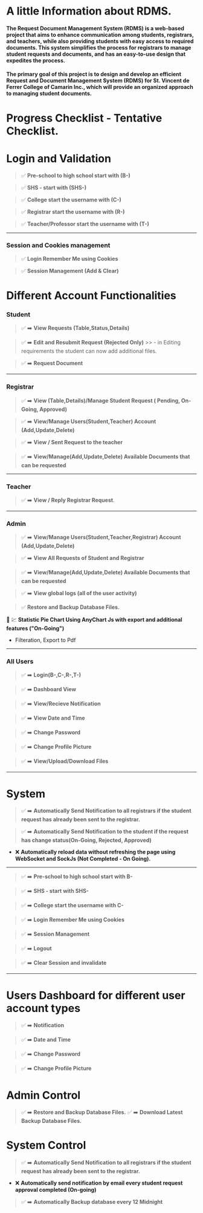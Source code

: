 # A little Information about RDMS.

#### The Request Document Management System (RDMS) is a web-based project that aims to enhance communication among students, registrars, and teachers, while also providing students with easy access to required documents. This system simplifies the process for registrars to manage student requests and documents, and has an easy-to-use design that expedites the process. 

 #### The primary goal of this project is to design and develop an efficient Request and Document Management System (RDMS) for St. Vincent de Ferrer College of Camarin Inc., which will provide an organized approach to managing student documents.

# Progress Checklist - Tentative Checklist.

# Login and Validation

> :white_check_mark: **Pre-school to high school start with (B-)**

> :white_check_mark: **SHS - start with (SHS-)**

> :white_check_mark: **College start the username with (C-)**

> :white_check_mark: **Registrar start the username with (R-)**

> :white_check_mark: **Teacher/Professor start the username with (T-)**

---

### Session and Cookies management

> :white_check_mark: **Login Remember Me using Cookies**

> :white_check_mark: **Session Management (Add & Clear)**

# Different Account Functionalities

### Student

> :white_check_mark: :arrow_right: **View Requests (Table,Status,Details)**

> :white_check_mark: :arrow_right: **Edit and Resubmit Request (Rejected Only)**
    >> - in Editing requirements the student can now add additional files.

> :white_check_mark: :arrow_right: **Request Document**

---

### Registrar

> :white_check_mark: :arrow_right: **View (Table,Details)/Manage Student Request ( Pending, On-Going, Approved)**

> :white_check_mark: :arrow_right: **View/Manage Users(Student,Teacher) Account (Add,Update,Delete)**

> :white_check_mark: :arrow_right: **View / Sent Request to the teacher**

> :white_check_mark: :arrow_right: **View/Manage(Add,Update,Delete) Available Documents that can be requested**

---

### Teacher

> :white_check_mark: :arrow_right: **View / Reply Registrar Request**.

---

### Admin

> :white_check_mark: :arrow_right: **View/Manage Users(Student,Teacher,Registrar) Account (Add,Update,Delete)**

> :white_check_mark: :arrow_right: **View All Requests of Student and Registrar**

> :white_check_mark: :arrow_right: **View/Manage(Add,Update,Delete) Available Documents that can be requested**

> :white_check_mark: :arrow_right: **View global logs (all of the user activity)**

> :white_check_mark: **Restore and Backup Database Files.**

:pushpin: :chart: **Statistic Pie Chart Using AnyChart Js with export and additional features  ("On-Going")**
- Filteration, Export to Pdf

---

### All Users

> :white_check_mark: :arrow_right: **Login(B-,C-,R-,T-)**

> :white_check_mark: :arrow_right: **Dashboard View**

> :white_check_mark: :arrow_right: **View/Recieve Notification**

> :white_check_mark: :arrow_right: **View Date and Time**

> :white_check_mark: :arrow_right: **Change Password**

> :white_check_mark: :arrow_right: **Change Profile Picture**

> :white_check_mark: :arrow_right: **View/Upload/Download Files**

---

# System

> :white_check_mark: :arrow_right: **Automatically Send Notification to all registrars if the student request has already been sent to the registrar.**

> :white_check_mark: :arrow_right: **Automatically Send Notification to the student if the request has change status(On-Going, Rejected, Approved)**

- :x: **Automatically reload data without refreshing the page using WebSocket and SockJs (Not Completed - On Going).**

---

> :white_check_mark: :arrow_right: **Pre-school to high school start with B-**

> :white_check_mark: :arrow_right: **SHS - start with SHS-**

> :white_check_mark: :arrow_right: **College start the username with C-**

> :white_check_mark: :arrow_right: **Login Remember Me using Cookies**

> :white_check_mark: :arrow_right: **Session Management**

> :white_check_mark: :arrow_right: **Logout**

> :white_check_mark: :arrow_right: **Clear Session and invalidate**

---
# Users Dashboard for different user account types

> :white_check_mark: :arrow_right: **Notification**

> :white_check_mark: :arrow_right: **Date and Time**

> :white_check_mark: :arrow_right: **Change Password**

> :white_check_mark: :arrow_right: **Change Profile Picture**

# Admin Control

> :white_check_mark: :arrow_right: **Restore and Backup Database Files.**
> :white_check_mark: :arrow_right: **Download Latest Backup Database Files.**

# System Control

> :white_check_mark: :arrow_right: **Automatically Send Notification to all registrars if the student request has already been sent to the registrar.**

- :x: **Automatically send notification by email every student request approval completed (On-going)**
> :white_check_mark: :arrow_right: **Automatically Backup database every 12 Midnight**
